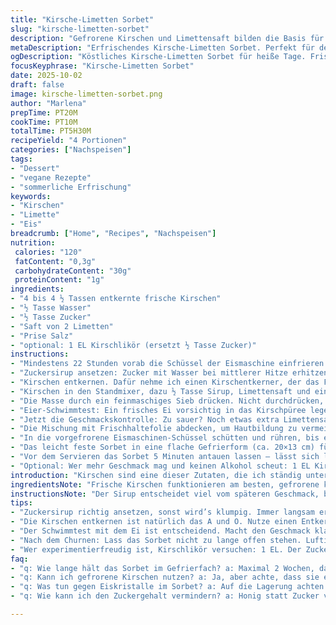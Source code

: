 ```yaml
---
title: "Kirsche-Limetten Sorbet"
slug: "kirsche-limetten-sorbet"
description: "Gefrorene Kirschen und Limettensaft bilden die Basis für ein frisches Sorbet. Zuckersirup erst ansetzen, wenn klar, dass er benötigt wird – zu viel Süße gibt schnell Kanten. Kirschkerne raus, das Geräusch des Entkerners ein kleiner Soundtrack. Pürieren, passieren, immer kühl halten. Der klassische Eischwimmtest sagt mehr als jede Waage. Ein Tick zu sauer oder zu süß passt sich noch an. Churnen bis cremig, nichts roboterhaftes. Lagerung luftig, um Eiskristalle zu vermeiden. Limette statt Zitrone bringt mehr Tiefe. Trinkwasser vorher abkochen – so frisch schmeckt die Frucht besser. Kleine Badewanne im Gefrierfach reservieren. Sorbet nach dem 3-Stunden-Kühlen lieber etwas antauen lassen. Für mich ein guter Sommererinnerer."
metaDescription: "Erfrischendes Kirsche-Limetten Sorbet. Perfekt für den Sommer, leicht zuzubereiten und eine wahre Geschmacksexplosion."
ogDescription: "Köstliches Kirsche-Limetten Sorbet für heiße Tage. Frisch und leicht, ideal als erfrischendes Dessert."
focusKeyphrase: "Kirsche-Limetten Sorbet"
date: 2025-10-02
draft: false
image: kirsche-limetten-sorbet.png
author: "Marlena"
prepTime: PT20M
cookTime: PT10M
totalTime: PT5H30M
recipeYield: "4 Portionen"
categories: ["Nachspeisen"]
tags:
- "Dessert"
- "vegane Rezepte"
- "sommerliche Erfrischung"
keywords:
- "Kirschen"
- "Limette"
- "Eis"
breadcrumb: ["Home", "Recipes", "Nachspeisen"]
nutrition: 
 calories: "120"
 fatContent: "0,3g"
 carbohydrateContent: "30g"
 proteinContent: "1g"
ingredients:
- "4 bis 4 ½ Tassen entkernte frische Kirschen"
- "½ Tasse Wasser"
- "½ Tasse Zucker"
- "Saft von 2 Limetten"
- "Prise Salz"
- "optional: 1 EL Kirschlikör (ersetzt ½ Tasse Zucker)"
instructions:
- "Mindestens 22 Stunden vorab die Schüssel der Eismaschine einfrieren. Stellt sicher, dass die Masse schnell runterkühlt und nicht wässrig wird."
- "Zuckersirup ansetzen: Zucker mit Wasser bei mittlerer Hitze erhitzen. Nicht aufkochen, nur sachte simmern lassen, bis der Zucker sich gelöst hat – ca. 3-4 Minuten. Achtet auf das leise Blubbern, nicht zu stark. Abkühlen lassen."
- "Kirschen entkernen. Dafür nehme ich einen Kirschentkerner, der das Fruchtfleisch nicht zerquetscht – wichtig für die Textur später. Rund 4 bis 4 ½ Tassen sollten übrig bleiben."
- "Kirschen in den Standmixer, dazu ½ Tasse Sirup, Limettensaft und eine Prise Salz. Das Salz hebt die Aromen, nicht weglassen, auch wenn nur eine Prise. Pürieren, bis alles fein und gleichmäßig zerkleinert ist."
- "Die Masse durch ein feinmaschiges Sieb drücken. Nicht durchdrücken, nur sanft mit dem Spatel nachhelfen. Große Fruchtstücke und Hautreste raus, sonst wird’s grob und klumpig."
- "Eier-Schwimmtest: Ein frisches Ei vorsichtig in das Kirschpüree legen. Es soll leicht oben schwimmen, so dass ein etwa münzgroßer Bereich Schale über der Oberfläche liegt. Sinkt das Ei komplett ab, braucht es mehr Zucker – also nachsüßen und nochmal testen."
- "Jetzt die Geschmackskontrolle: Zu sauer? Noch etwas extra Limettensaft rein, wenn’s zu mild ist, ein klein wenig mehr Sirup. Lieber säuerlich als platt."
- "Die Mischung mit Frischhaltefolie abdecken, um Hautbildung zu vermeiden und eine Stunde im Kühlschrank kühlen. Der Kühleffekt verbessert die Verarbeitung in der Maschine."
- "In die vorgefrorene Eismaschinen-Schüssel schütten und rühren, bis eine cremige, weiche Textur entsteht – meistens um 15 Minuten. Nicht überdrehen, sonst wird es fest und hart."
- "Das leicht feste Sorbet in eine flache Gefrierform (ca. 20×13 cm) füllen. Mindestens 2 bis 3 Stunden ruhen lassen, bis es richtig durchgefroren ist. Je länger, desto fester, aber nicht zu lange – sonst gibt’s Eiskristalle."
- "Vor dem Servieren das Sorbet 5 Minuten antauen lassen – lässt sich leichter portionieren."
- "Optional: Wer mehr Geschmack mag und keinen Alkohol scheut: 1 EL Kirschlikör kann den Zuckeranteil etwas senken und gibt eine interessante Tiefe."
introduction: "Kirschen sind eine dieser Zutaten, die ich ständig unterschätze. Sorbet daraus ist erfrischender als jedes Eis, dabei herrlich leicht. Limette ersetzt hier die Zitrone, gibt mehr Aroma und ein bisschen Würze. Zucker im richtigen Maß, sonst merkt man bald, warum Sorbet knallig sein darf, aber nicht zu klebrig. Beim ersten Versuch hab ich zu viel Zucker reingekippt, das Ergebnis war fast sirupartig, glatt nicht so prickelnd. Der Trick: das Ei, das schwimmt oder sinkt, zeigt die Wirklichkeit. Eiskristalle? Keine Chance, wenn man die Masse nach dem Churnen nicht zu lange offen liegen lässt. Kirschkerne raus, sonst bleibt ein bitteres Echo. Und Zeit fürs Kühlen einplanen. Für heiße Tage oder als Zwischengang nach deftigen Menüs meine persönliche Rettung."
ingredientsNote: "Frische Kirschen funktionieren am besten, gefrorene kann man nur nehmen, wenn sie schon entkernt sind oder man mit etwas Texturunterschieden lebt. Zucker kann man durch Honig ersetzen, aber Süße und Textur verändern sich; Sirup eben vorher prüfen auf Zähflüssigkeit. Salz ist wichtig, aber nur sparsam, hebt den Fruchtgeschmack. Limette bringt mehr Frische und Aroma als Zitrone, aber die Balance muss stimmen. Kirschlikör nimmt den Zucker raus und gibt mehr Komplexität. Immer die Zuckermenge mit dem Schwimmtest anpassen. Der Sirup nicht zu dick machen, sonst gelingt das glatt nicht."
instructionsNote: "Der Sirup entscheidet viel vom späteren Geschmack, bloß nicht überhitzen. Wenn der Zucker nicht ganz gelöst ist, gibt’s eine grieselige Textur. Kirschen schlucken den Sirup, also gut vermischen. Das Sieben ist mühsam, bringt aber Texturgewinne und bessere Konsistenz. Vorsicht beim Churnen – die Mischung soll weichcremig rauskommen, nicht hart werden. Anschließendes Gefrieren darf nicht zu lange dauern, sonst schleichen sich Eiskristalle ein. Das Antauen ist kein Makel, sondern ein Muss, sonst kriegt man harte Portionen. Wer keinen Eismaschinen-Boden einfrieren kann: vor Kühlung die Masse in kleine Portionen teilen, geht auch."
tips:
- "Zuckersirup richtig ansetzen, sonst wird’s klumpig. Immer langsam erwärmen, ruhiges Blubbern hören. Und abkühlen lassen – wichtig. Zu heiß? Später grieselige Kontur."
- "Die Kirschen entkernen ist natürlich das A und O. Nutze einen Entkerner, der schont das Fruchtfleisch. Sonst wird’s teigig. Ideale Menge: 4 bis 4 ½ Tassen. Immer nach Gefühl."
- "Der Schwimmtest mit dem Ei ist entscheidend. Macht den Geschmack klar. Wenn das Ei sinkt, muss Zuckerran. Zu wenig? Mehr nachsüßen, vielleicht Limette. Balanciert ist alles. "
- "Nach dem Churnen: Lass das Sorbet nicht zu lange offen stehen. Luftig lagern, so gibt’s keine Eiskristalle. Achte darauf, dass die Kühle bleibt. Antauen vor dem Servieren, Portionieren leichter."
- "Wer experimentierfreudig ist, Kirschlikör versuchen: 1 EL. Der Zuckeranteil wird weniger, Aromen intensiver. Aber Geschmack bleibt. Essenz der Kirschen bleibt damit. "
faq:
- "q: Wie lange hält das Sorbet im Gefrierfach? a: Maximal 2 Wochen, dann wiederholte Kälteschäden passieren. Vorher nur anstechen. Test vor dem Servieren immer."
- "q: Kann ich gefrorene Kirschen nutzen? a: Ja, aber achte, dass sie entkernt sind. Die Textur kann variieren. Geschmack leidet manchmal, frische liefern das beste Ergebnis. "
- "q: Was tun gegen Eiskristalle im Sorbet? a: Auf die Lagerung achten. Außerhalb der Maschine sofort luftdicht verschließen. Taktisch davor auf das Antauen setzen, verschließt Feuchtigkeit. "
- "q: Wie kann ich den Zuckergehalt vermindern? a: Honig statt Zucker verwenden geht. Aber die Konsistenz verändert sich. Kirschlikör kann auch helfen. Teste mit klarem Wasser, als Alternative."

---
```


